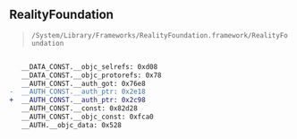 ## RealityFoundation

> `/System/Library/Frameworks/RealityFoundation.framework/RealityFoundation`

```diff

   __DATA_CONST.__objc_selrefs: 0xd08
   __DATA_CONST.__objc_protorefs: 0x78
   __AUTH_CONST.__auth_got: 0x76e8
-  __AUTH_CONST.__auth_ptr: 0x2e18
+  __AUTH_CONST.__auth_ptr: 0x2c98
   __AUTH_CONST.__const: 0x82d28
   __AUTH_CONST.__objc_const: 0xfca0
   __AUTH.__objc_data: 0x528

```
